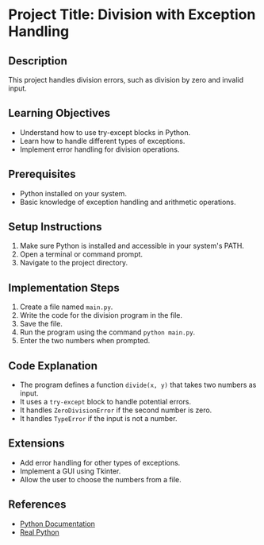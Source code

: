 # Project Title: Division with Exception Handling

## Description
This project handles division errors, such as division by zero and invalid input.

## Learning Objectives
- Understand how to use try-except blocks in Python.
- Learn how to handle different types of exceptions.
- Implement error handling for division operations.

## Prerequisites
- Python installed on your system.
- Basic knowledge of exception handling and arithmetic operations.

## Setup Instructions
1.  Make sure Python is installed and accessible in your system's PATH.
2.  Open a terminal or command prompt.
3.  Navigate to the project directory.

## Implementation Steps
1.  Create a file named `main.py`.
2.  Write the code for the division program in the file.
3.  Save the file.
4.  Run the program using the command `python main.py`.
5.  Enter the two numbers when prompted.

## Code Explanation
- The program defines a function `divide(x, y)` that takes two numbers as input.
- It uses a `try-except` block to handle potential errors.
- It handles `ZeroDivisionError` if the second number is zero.
- It handles `TypeError` if the input is not a number.

## Extensions
- Add error handling for other types of exceptions.
- Implement a GUI using Tkinter.
- Allow the user to choose the numbers from a file.

## References
- [Python Documentation](https://docs.python.org/3/)
- [Real Python](https://realpython.com/)
